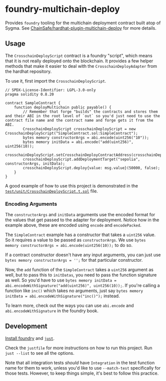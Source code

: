 # foundry-multichain-deploy

Provides `foundry` tooling for the multichain deployment contract built atop of
Sygma. See
[ChainSafe/hardhat-plugin-multichain-deploy]("https://github.com/ChainSafe/hardhat-plugin-multichain-deploy")
for more details.

## Usage

The `CrosschainDeployScript` contract is a foundry "script", which means that it
is not really deployed onto the blockchain. It provides a few helper methods
that make it easier to deal with the `CrosschainDeployAdapter` from the hardhat
repository.

To use it, first import the `CrosschainDeployScript`.

```solidity
// SPDX-License-Identifier: LGPL-3.0-only
pragma solidity 0.8.20

contract SampleContract {
    function deployMultichain public payable() {
        // Remember that forge "builds" the contracts and stores them and their ABI in the root level of `out` so you'd just need to use the contract file name and the contract name and forge gets it from the ABI.
        CrosschainDeployScript crosschainDeployScript = new CrosschainDeployScript("SimpleContract.sol:SimpleContract");
        bytes memory constructorArgs = abi.encode(uint256("10"));
        bytes memory initData = abi.encode("add(uint256)", uint256(10));
        crosschainDeployScript.setCrosschainDeployContractAddress(crosschainDeployAdapterAddress);
        crosschainDeployScript.addDeploymentTarget("sepolia", constructorArgs, initData);
        crosschainDeployScript.deploy{value: msg.value}(50000, false);
    }
}
```

A good example of how to use this project is demonstrated in the
[`test/unit/CrosschainDeployScript.t.sol`](test/unit/CrosschainDeployScriptTest.t.sol)
file.

### Encoding Arguments

The `constructorArgs` and `initData` arguments use the encoded format for the
values that get passed to the adapter for deployment. Notice how in the example
above, these are encoded using `encode` and `encodePacked`.

The `SimpleContract` example has a constructor that takes a `uint256` value. So
it requires a value to be passed as `constructorArgs`.  We use `bytes memory
constructorArgs = abi.encode(uint256(10));` to do so.

If a contract constructor doesn't have any input arguments, you can just use
`bytes memory constructorArgs = '';` for that particular constructor.

Now, the `add` function of the `SimpleContract` takes a `uint256` argument as
well, but to pass this to `initDatas`, you need to pass the function signature
as well. So you'd have to use `bytes memory initData =
abi.encodeWithSignature("add(uint256)", uint256(10));`. If you're calling a
function like `inc()` which takes no arguments, just say `bytes memory initData
= abi.encodeWithSignature("inc()");` instead.

To learn more, check out the ways you can use `abi.encode` and
`abi.encodeWithSignature` in the foundry book.


## Development

[Install foundry](https://book.getfoundry.sh/getting-started/installation) and [`just`](https://github.com/casey/just).

Check the `justfile` for more instructions on how to run this project. Run `just --list` to see all the options.

Note that all integration tests *should* have `Integration` in the test function name for them to work, unless you'd like to use `--match-test` specifically for those tests. However, to keep things simple, it's best to follow this practice.